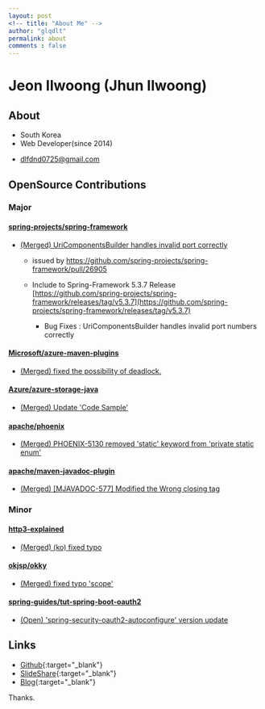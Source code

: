 ```yaml
---
layout: post
<!-- title: "About Me" -->
author: "glqdlt"
permalink: about
comments : false
---
```


# Jeon Ilwoong (Jhun Ilwoong)

<!-- <img src="https://avatars2.githubusercontent.com/u/13973041?s=460&v=4" style="height:180px;width:180px"/> -->

## About

+ South Korea
+ Web Developer(since 2014)
<!-- + Like write posting, programing, drink -->
+ dlfdnd0725@gmail.com

## OpenSource Contributions

### Major

#### [spring-projects/spring-framework](https://github.com/spring-projects/spring-framework)

- [(Merged) UriComponentsBuilder handles invalid port correctly](https://github.com/spring-projects/spring-framework/commit/65797d04f2b7e3469102aacc18ec642f7183a645)
  
  - issued by https://github.com/spring-projects/spring-framework/pull/26905
  
  - Include to Spring-Framework 5.3.7 Release [https://github.com/spring-projects/spring-framework/releases/tag/v5.3.7](https://github.com/spring-projects/spring-framework/releases/tag/v5.3.7)
  
    - Bug Fixes : UriComponentsBuilder handles invalid port numbers correctly


#### [Microsoft/azure-maven-plugins](https://github.com/microsoft/azure-maven-plugins)

- [(Merged) fixed the possibility of deadlock.](https://github.com/microsoft/azure-maven-plugins/pull/1384)

#### [Azure/azure-storage-java](https://github.com/Azure/azure-storage-java)

- [(Merged) Update 'Code Sample'](https://github.com/Azure/azure-storage-java/pull/502)

#### [apache/phoenix](https://github.com/apache/phoenix)  

- [(Merged) PHOENIX-5130 removed 'static' keyword from 'private static enum'](https://github.com/apache/phoenix/pull/438)

#### [apache/maven-javadoc-plugin](https://github.com/apache/maven-javadoc-plugin) 

- [(Merged) [MJAVADOC-577] Modified the Wrong closing tag](https://github.com/apache/maven-javadoc-plugin/pull/20)

### Minor

#### [http3-explained](https://github.com/bagder/http3-explained)

- [(Merged) (ko) fixed typo](https://github.com/bagder/http3-explained/pull/86)

#### [okjsp/okky](https://github.com/okjsp/okky) 

- [(Merged) fixed typo 'scope'](https://github.com/okjsp/okky/pull/173)

#### [spring-guides/tut-spring-boot-oauth2](https://github.com/spring-guides/tut-spring-boot-oauth2)

- [(Open) 'spring-security-oauth2-autoconfigure' version update](https://github.com/spring-guides/tut-spring-boot-oauth2/pull/100)


## Links

+ [Github](https://github.com/glqdlt){:target="_blank"}
+ [SlideShare](https://www.slideshare.net/Jhunww/){:target="_blank"}
+ [Blog](http://glqdlt.tistory.com/){:target="_blank"}

Thanks.
